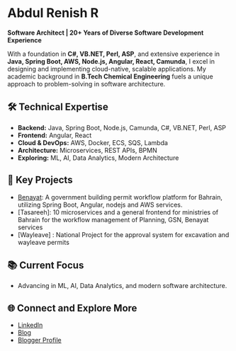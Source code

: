 # Abdul Renish R

**Software Architect | 20+ Years of Diverse Software Development Experience**

With a foundation in **C#, VB.NET, Perl, ASP**, and extensive experience in **Java, Spring Boot, AWS, Node.js, Angular, React, Camunda**, I excel in designing and implementing cloud-native, scalable applications. My academic background in **B.Tech Chemical Engineering** fuels a unique approach to problem-solving in software architecture.

## 🛠️ Technical Expertise
- **Backend:** Java, Spring Boot, Node.js, Camunda, C#, VB.NET, Perl, ASP
- **Frontend:** Angular, React
- **Cloud & DevOps:** AWS, Docker, ECS, SQS, Lambda
- **Architecture:** Microservices, REST APIs, BPMN
- **Exploring:** ML, AI, Data Analytics, Modern Architecture

## 🌟 Key Projects
- [Benayat](https://www.benayat.bh/): A government building permit workflow platform for Bahrain, utilizing Spring Boot, Angular, nodejs and AWS services.
- [Tasareeh]: 10 microservices and a general frontend for ministries of Bahrain for the workflow management of Planning, GSN, Benayat services
- [Wayleave] : National Project for the approval system for excavation and wayleave permits

## 📚 Current Focus
- Advancing in ML, AI, Data Analytics, and modern software architecture.

## 🌐 Connect and Explore More
- [LinkedIn](https://www.linkedin.com/in/abdul-renish-5a4784212/)
- [Blog](https://arenishr.blogspot.com/)
- [Blogger Profile](https://www.blogger.com/profile/17482632655061514384)
